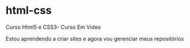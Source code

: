 # html-css
 Curso Html5 e CSS3- Curso Em Video

 Estou aprendendo a criar sites e agora vou gerenciar meus repositórios
